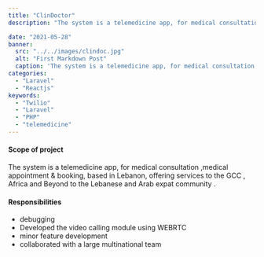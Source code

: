 ```yaml
---
title: "ClinDoctor"
description: "The system is a telemedicine app, for medical consultation ,medical appointment & booking"

date: "2021-05-28"
banner:
  src: "../../images/clindoc.jpg"
  alt: "First Markdown Post"
  caption: 'The system is a telemedicine app, for medical consultation ,medical appointment & booking'
categories:
  - "Laravel"
  - "Reactjs"
keywords:
  - "Twilio"
  - "Laravel"
  - "PHP"
  - "telemedicine"
---
```



#### Scope of project

The system is a telemedicine app, for medical consultation ,medical appointment & booking, based in Lebanon, offering services to the GCC , Africa and Beyond to the Lebanese and Arab expat community .

#### Responsibilities 
- debugging
- Developed the video calling module using WEBRTC 
- minor feature development
- collaborated with a large multinational team


